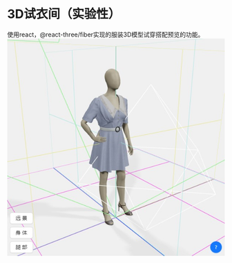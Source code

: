 # 3D试衣间（实验性）

使用react，@react-three/fiber实现的服装3D模型试穿搭配预览的功能。
![debug view](https://github.com/mj2068/fitting-room/blob/main/src/assets/debug_view.jpg?raw=true)

